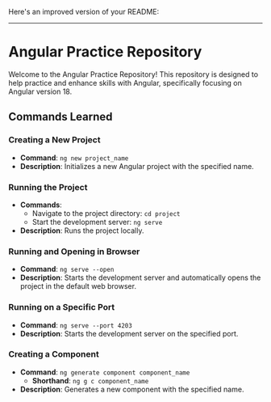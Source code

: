 Here's an improved version of your README:

---

# Angular Practice Repository

Welcome to the Angular Practice Repository! This repository is designed to help practice and enhance skills with Angular, specifically focusing on Angular version 18.

## Commands Learned

### Creating a New Project
- **Command**: `ng new project_name`
- **Description**: Initializes a new Angular project with the specified name.

### Running the Project
- **Commands**:
  - Navigate to the project directory: `cd project`
  - Start the development server: `ng serve`
- **Description**: Runs the project locally.

### Running and Opening in Browser
- **Command**: `ng serve --open`
- **Description**: Starts the development server and automatically opens the project in the default web browser.

### Running on a Specific Port
- **Command**: `ng serve --port 4203`
- **Description**: Starts the development server on the specified port.

### Creating a Component
- **Command**: `ng generate component component_name`
  - **Shorthand**: `ng g c component_name`
- **Description**: Generates a new component with the specified name.

